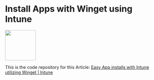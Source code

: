 # Install Apps with Winget using Intune

<img src="https://www.howtogeek.com/winget-is-windows-best-kept-secret" width="100"/>

This is the code repository for this Article: [Easy App installs with Intune utilizing Winget | Intune](https://michaelsendpoint.com/intune/install_apps_winget.html)
